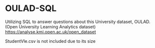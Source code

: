 # OULAD-SQL
Utilizing SQL to answer questions about this University dataset, OULAD.
(Open University Learning Analytics dataset) 
https://analyse.kmi.open.ac.uk/open_dataset

StudentVle.csv is not included due to its size
